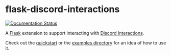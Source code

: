 # flask-discord-interactions

[![Documentation Status](https://readthedocs.org/projects/flask-discord-interactions2/badge/?version=latest)](https://flask-discord-interactions2.readthedocs.io/en/latest/?badge=latest)

A [Flask](https://github.com/pallets/flask/) extension to support interacting with [Discord Interactions](https://discord.com/developers/docs/interactions/application-commands).

Check out the [quickstart](https://flask-discord-interactions2.readthedocs.io/en/latest/usage/quickstart.html) or the [examples directory](/examples) for an idea of how to use it.
